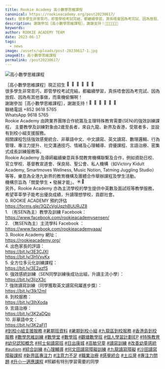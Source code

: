 ```yaml
---
title: Rookie Academy 高小數學思維課程
canonical: https://rookieacademy.org/post20230617/
text: 很多學生非常乖巧，即管學校考試完結，都繼續學習，真係唔會因為考完試、因為放假、因為有其他事做，而乘機偷懶啊！
description: 謝謝參加［高小數學思維課程］，謝謝支持！🏫🥳🏫🥳🏫🥳
keywords: 
author: ROOKIE ACADEMY TEAM
date: 2023-06-17
tags:
  - news
image: /assets/uploads/post-20230617-1.jpg
imageAlt: 高小數學思維課程
permalink: /post20230617/
---
```

![高小數學思維課程](/assets/uploads/post-20230617-2.jpg)
<span class="x193iq5w xeuugli x13faqbe x1vvkbs x1xmvt09 x1lliihq x1s928wv xhkezso x1gmr53x x1cpjm7i x1fgarty x1943h6x xudqn12 x3x7a5m x6prxxf xvq8zen xo1l8bm xzsf02u x1yc453h" dir="auto"><div class="xdj266r x11i5rnm xat24cr x1mh8g0r x1vvkbs x126k92a"><div dir="auto" style="text-align: start;">［高小數學思維課程］現正招生 <span class="x3nfvp2 x1j61x8r x1fcty0u xdj266r xhhsvwb xat24cr xgzva0m xxymvpz xlup9mm x1kky2od"><img height="16" width="16" alt="🏫" referrerpolicy="origin-when-cross-origin" src="https://static.xx.fbcdn.net/images/emoji.php/v9/t81/1.5/16/1f3eb.png"></span><span class="x3nfvp2 x1j61x8r x1fcty0u xdj266r xhhsvwb xat24cr xgzva0m xxymvpz xlup9mm x1kky2od"><img height="16" width="16" alt="🥳" referrerpolicy="origin-when-cross-origin" src="https://static.xx.fbcdn.net/images/emoji.php/v9/tc6/1.5/16/1f973.png"></span><span class="x3nfvp2 x1j61x8r x1fcty0u xdj266r xhhsvwb xat24cr xgzva0m xxymvpz xlup9mm x1kky2od"><img height="16" width="16" alt="🏫" referrerpolicy="origin-when-cross-origin" src="https://static.xx.fbcdn.net/images/emoji.php/v9/t81/1.5/16/1f3eb.png"></span><span class="x3nfvp2 x1j61x8r x1fcty0u xdj266r xhhsvwb xat24cr xgzva0m xxymvpz xlup9mm x1kky2od"><img height="16" width="16" alt="🥳" referrerpolicy="origin-when-cross-origin" src="https://static.xx.fbcdn.net/images/emoji.php/v9/tc6/1.5/16/1f973.png"></span><span class="x3nfvp2 x1j61x8r x1fcty0u xdj266r xhhsvwb xat24cr xgzva0m xxymvpz xlup9mm x1kky2od"><img height="16" width="16" alt="🏫" referrerpolicy="origin-when-cross-origin" src="https://static.xx.fbcdn.net/images/emoji.php/v9/t81/1.5/16/1f3eb.png"></span><span class="x3nfvp2 x1j61x8r x1fcty0u xdj266r xhhsvwb xat24cr xgzva0m xxymvpz xlup9mm x1kky2od"><img height="16" width="16" alt="🥳" referrerpolicy="origin-when-cross-origin" src="https://static.xx.fbcdn.net/images/emoji.php/v9/tc6/1.5/16/1f973.png"></span></div></div><div class="x11i5rnm xat24cr x1mh8g0r x1vvkbs xtlvy1s x126k92a"><div dir="auto" style="text-align: start;">很多學生非常乖巧，即管學校考試完結，都繼續學習，真係唔會因為考完試、因為放假、因為有其他事做，而乘機偷懶啊！</div></div><div class="x11i5rnm xat24cr x1mh8g0r x1vvkbs xtlvy1s x126k92a"><div dir="auto" style="text-align: start;">謝謝參加［高小數學思維課程］，謝謝支持！<span class="x3nfvp2 x1j61x8r x1fcty0u xdj266r xhhsvwb xat24cr xgzva0m xxymvpz xlup9mm x1kky2od"><img height="16" width="16" alt="🏫" referrerpolicy="origin-when-cross-origin" src="https://static.xx.fbcdn.net/images/emoji.php/v9/t81/1.5/16/1f3eb.png"></span><span class="x3nfvp2 x1j61x8r x1fcty0u xdj266r xhhsvwb xat24cr xgzva0m xxymvpz xlup9mm x1kky2od"><img height="16" width="16" alt="🥳" referrerpolicy="origin-when-cross-origin" src="https://static.xx.fbcdn.net/images/emoji.php/v9/tc6/1.5/16/1f973.png"></span><span class="x3nfvp2 x1j61x8r x1fcty0u xdj266r xhhsvwb xat24cr xgzva0m xxymvpz xlup9mm x1kky2od"><img height="16" width="16" alt="🏫" referrerpolicy="origin-when-cross-origin" src="https://static.xx.fbcdn.net/images/emoji.php/v9/t81/1.5/16/1f3eb.png"></span><span class="x3nfvp2 x1j61x8r x1fcty0u xdj266r xhhsvwb xat24cr xgzva0m xxymvpz xlup9mm x1kky2od"><img height="16" width="16" alt="🥳" referrerpolicy="origin-when-cross-origin" src="https://static.xx.fbcdn.net/images/emoji.php/v9/tc6/1.5/16/1f973.png"></span><span class="x3nfvp2 x1j61x8r x1fcty0u xdj266r xhhsvwb xat24cr xgzva0m xxymvpz xlup9mm x1kky2od"><img height="16" width="16" alt="🏫" referrerpolicy="origin-when-cross-origin" src="https://static.xx.fbcdn.net/images/emoji.php/v9/t81/1.5/16/1f3eb.png"></span><span class="x3nfvp2 x1j61x8r x1fcty0u xdj266r xhhsvwb xat24cr xgzva0m xxymvpz xlup9mm x1kky2od"><img height="16" width="16" alt="🥳" referrerpolicy="origin-when-cross-origin" src="https://static.xx.fbcdn.net/images/emoji.php/v9/tc6/1.5/16/1f973.png"></span></div></div><div class="x11i5rnm xat24cr x1mh8g0r x1vvkbs xtlvy1s x126k92a"><div dir="auto" style="text-align: start;">聯絡電話 <span><a tabindex="-1"></a></span>+852 9618 5765</div></div><div class="x11i5rnm xat24cr x1mh8g0r x1vvkbs xtlvy1s x126k92a"><div dir="auto" style="text-align: start;">WhatsApp 9618 5765</div></div><div class="x11i5rnm xat24cr x1mh8g0r x1vvkbs xtlvy1s x126k92a"><div dir="auto" style="text-align: start;">Rookie Academy 由跨業界團隊合作統籌及主理特殊教育需要(SEN)的強效訓練課程， 主要教學及訓練對象由2歲至長者，來自九龍、新界及香港，受眾者多，並設有到校小組支援服務。</div></div><div class="x11i5rnm xat24cr x1mh8g0r x1vvkbs xtlvy1s x126k92a"><div dir="auto" style="text-align: start;">相關課程包括強效感覺統合、非華語中文、中文讀寫、英文讀寫、數理邏輯、行為管理、專注力提升、社交溝通技巧、情緒及心理輔導、資優課程、言語治療、密集式成長訓練服務等。</div></div><div class="x11i5rnm xat24cr x1mh8g0r x1vvkbs xtlvy1s x126k92a"><div dir="auto" style="text-align: start;">Rookie Academy 及導師繼續樂意與多間教育機構聯繫及合作，例如資助日校、官立學校、基督教宣道會、保良局、聖公會、私人機構（如Victory Kidult Academy, Smartmoves Wellness, Music Notion, Tatming Juggling Studio）等等，樂意為全港九新界的教育機構及團體合作舉辦課程及學生活動。</div></div><div class="x11i5rnm xat24cr x1mh8g0r x1vvkbs xtlvy1s x126k92a"><div dir="auto" style="text-align: start;">機構宗旨為「關愛學生 • 發展才能」。<span class="x3nfvp2 x1j61x8r x1fcty0u xdj266r xhhsvwb xat24cr xgzva0m xxymvpz xlup9mm x1kky2od"><img height="16" width="16" alt="☀️" referrerpolicy="origin-when-cross-origin" src="https://static.xx.fbcdn.net/images/emoji.php/v9/tf4/1.5/16/2600.png"></span><span class="x3nfvp2 x1j61x8r x1fcty0u xdj266r xhhsvwb xat24cr xgzva0m xxymvpz xlup9mm x1kky2od"><img height="16" width="16" alt="🌈" referrerpolicy="origin-when-cross-origin" src="https://static.xx.fbcdn.net/images/emoji.php/v9/t6c/1.5/16/1f308.png"></span></div></div><div class="x11i5rnm xat24cr x1mh8g0r x1vvkbs xtlvy1s x126k92a"><div dir="auto" style="text-align: start;">另外，Rookie Academy 亦為主流學校的學生提供中英數及面試班等教學服務，希望莘莘學子能考出優良成績，升讀理想學校，貢獻社會。</div></div><div class="x11i5rnm xat24cr x1mh8g0r x1vvkbs xtlvy1s x126k92a"><div dir="auto" style="text-align: start;">0. ROOKIE ACADEMY 預約評估</div></div><div class="x11i5rnm xat24cr x1mh8g0r x1vvkbs xtlvy1s x126k92a"><div dir="auto" style="text-align: start;"><span><a class="x1i10hfl xjbqb8w x6umtig x1b1mbwd xaqea5y xav7gou x9f619 x1ypdohk xt0psk2 xe8uvvx xdj266r x11i5rnm xat24cr x1mh8g0r xexx8yu x4uap5 x18d9i69 xkhd6sd x16tdsg8 x1hl2dhg xggy1nq x1a2a7pz xt0b8zv x1fey0fg" href="https://l.facebook.com/l.php?u=https%3A%2F%2Fforms.gle%2F3QZcVgUqzhBUURJZ8%3Ffbclid%3DIwAR3wrxD9SuWTwBSdYtSfSiegiM0TuBJ4SVtil3ITuXwENPHaweZb7QRZMFg&amp;h=AT0HqTlg37tClq3WotLNeavahGIJlPbLdmGBn9G-Gnat4IE8kO_Opce6y_bDYe0h24lIlGKB39JUKX4Ikewp3Na_7k3HAB13JhjrbgzmlRdHu-HQFWONR2cl6tJn0pubw8V9&amp;__tn__=-UK-R&amp;c[0]=AT1zGLgsD40ipEBUOIjHT0_vbrkAE-3ZlT2PQX1uVPmAqiT7jkQwIlGaNtrEKaCoO6x-5skbdPrYNhNYKBGtlX1fmhSYtAAO1888YgOT0JNeTwDg8W_rZj7Tvow-6h4JfR7ztO-th3XhrhESpLKSEQEvBv1LxdrlgaDaCQlY8FeKYQjoIMFMKY8ScfKfObRs0rpnpWXymYUeyRvS9AI" rel="nofollow noreferrer" role="link" tabindex="0" target="_blank">https://forms.gle/3QZcVgUqzhBUURJZ8</a></span></div></div><div class="x11i5rnm xat24cr x1mh8g0r x1vvkbs xtlvy1s x126k92a"><div dir="auto" style="text-align: start;">1. （有SEN為主）教學及訓練 Facebook：</div></div><div class="x11i5rnm xat24cr x1mh8g0r x1vvkbs xtlvy1s x126k92a"><div dir="auto" style="text-align: start;"><span><a class="x1i10hfl xjbqb8w x6umtig x1b1mbwd xaqea5y xav7gou x9f619 x1ypdohk xt0psk2 xe8uvvx xdj266r x11i5rnm xat24cr x1mh8g0r xexx8yu x4uap5 x18d9i69 xkhd6sd x16tdsg8 x1hl2dhg xggy1nq x1a2a7pz xt0b8zv x1qq9wsj xo1l8bm" href="https://www.facebook.com/rookieacademysensen?__cft__[0]=AZUHRBbLwpNDGA8OHKCxeZZsBPXvtTRpdkcgAZrDlDcTmNCyCVrn5GSNDIRhRQNnulKM-ViWmiuHTEclqHwS5c9AR58izy_7f5FsaPL9DnwcaHi91qk1dNEF6ATm-fZ4mCYTi5HObvgsi2DWx0yzDgbuczFpzZGIWo4F23o8wrptCWMm8zs43Cq-hEj0P5NrkG0&amp;__tn__=-]K-R" role="link" tabindex="0"><span class="xt0psk2"><span>https://www.facebook.com/rookieacademysensen/</span></span></a></span></div></div><div class="x11i5rnm xat24cr x1mh8g0r x1vvkbs xtlvy1s x126k92a"><div dir="auto" style="text-align: start;">2. （無SEN為主）主流學科 Facebook ：</div></div><div class="x11i5rnm xat24cr x1mh8g0r x1vvkbs xtlvy1s x126k92a"><div dir="auto" style="text-align: start;"><span><a class="x1i10hfl xjbqb8w x6umtig x1b1mbwd xaqea5y xav7gou x9f619 x1ypdohk xt0psk2 xe8uvvx xdj266r x11i5rnm xat24cr x1mh8g0r xexx8yu x4uap5 x18d9i69 xkhd6sd x16tdsg8 x1hl2dhg xggy1nq x1a2a7pz xt0b8zv x1qq9wsj xo1l8bm" href="https://www.facebook.com/rookieacademyaaa?__cft__[0]=AZUHRBbLwpNDGA8OHKCxeZZsBPXvtTRpdkcgAZrDlDcTmNCyCVrn5GSNDIRhRQNnulKM-ViWmiuHTEclqHwS5c9AR58izy_7f5FsaPL9DnwcaHi91qk1dNEF6ATm-fZ4mCYTi5HObvgsi2DWx0yzDgbuczFpzZGIWo4F23o8wrptCWMm8zs43Cq-hEj0P5NrkG0&amp;__tn__=-]K-R" role="link" tabindex="0"><span class="xt0psk2"><span>https://www.facebook.com/rookieacademyaaa/</span></span></a></span></div></div><div class="x11i5rnm xat24cr x1mh8g0r x1vvkbs xtlvy1s x126k92a"><div dir="auto" style="text-align: start;">3. Rookie Academy 網址：</div></div><div class="x11i5rnm xat24cr x1mh8g0r x1vvkbs xtlvy1s x126k92a"><div dir="auto" style="text-align: start;"><span><a class="x1i10hfl xjbqb8w x6umtig x1b1mbwd xaqea5y xav7gou x9f619 x1ypdohk xt0psk2 xe8uvvx xdj266r x11i5rnm xat24cr x1mh8g0r xexx8yu x4uap5 x18d9i69 xkhd6sd x16tdsg8 x1hl2dhg xggy1nq x1a2a7pz xt0b8zv x1fey0fg" href="https://l.facebook.com/l.php?u=https%3A%2F%2Frookieacademy.org%2F%3Ffbclid%3DIwAR07_MQN9b1Z3oNUsoQhm_NwJAImhBys_2-UdueAbfONcORKA5wUBUaQbCg&amp;h=AT2CjC0htSL6BDQ4qsDRmXmqXS66GP8Cz98KxK9ldqxhq4cKSb7G6gFp0PFoAL8uTTmW5d6da-AnRj3X30P69sZZ42lL5is1_Rxaoj4HPivVBR2bLpa4c3kXOJpvTveKAud4&amp;__tn__=-UK-R&amp;c[0]=AT1zGLgsD40ipEBUOIjHT0_vbrkAE-3ZlT2PQX1uVPmAqiT7jkQwIlGaNtrEKaCoO6x-5skbdPrYNhNYKBGtlX1fmhSYtAAO1888YgOT0JNeTwDg8W_rZj7Tvow-6h4JfR7ztO-th3XhrhESpLKSEQEvBv1LxdrlgaDaCQlY8FeKYQjoIMFMKY8ScfKfObRs0rpnpWXymYUeyRvS9AI" rel="nofollow noreferrer" role="link" tabindex="0" target="_blank">https://rookieacademy.org/</a></span></div></div><div class="x11i5rnm xat24cr x1mh8g0r x1vvkbs xtlvy1s x126k92a"><div dir="auto" style="text-align: start;">4. 出色家長的評語：</div></div><div class="x11i5rnm xat24cr x1mh8g0r x1vvkbs xtlvy1s x126k92a"><div dir="auto" style="text-align: start;"><span><a class="x1i10hfl xjbqb8w x6umtig x1b1mbwd xaqea5y xav7gou x9f619 x1ypdohk xt0psk2 xe8uvvx xdj266r x11i5rnm xat24cr x1mh8g0r xexx8yu x4uap5 x18d9i69 xkhd6sd x16tdsg8 x1hl2dhg xggy1nq x1a2a7pz xt0b8zv x1fey0fg" href="https://l.facebook.com/l.php?u=https%3A%2F%2Fbit.ly%2F3E3CJXI%3Ffbclid%3DIwAR3OsDHDn8vU01SXFcXVs1TnJT3oOBXYJuDtZx5BjYbKRXsBKymnCWgADHY&amp;h=AT2d8RuxClOa1mMLqUREsZPMygR_SLCBtQp9AjTCi2_l28fYe9ve3Wm6Il-tEKSwuX2Uc0pj3-Fg4PNxSuhWShjTAZMHWqi6fAw0MYqqikAqm6kYtqBs1jmrsdPuG4dSRCXn&amp;__tn__=-UK-R&amp;c[0]=AT1zGLgsD40ipEBUOIjHT0_vbrkAE-3ZlT2PQX1uVPmAqiT7jkQwIlGaNtrEKaCoO6x-5skbdPrYNhNYKBGtlX1fmhSYtAAO1888YgOT0JNeTwDg8W_rZj7Tvow-6h4JfR7ztO-th3XhrhESpLKSEQEvBv1LxdrlgaDaCQlY8FeKYQjoIMFMKY8ScfKfObRs0rpnpWXymYUeyRvS9AI" rel="nofollow noreferrer" role="link" tabindex="0" target="_blank">https://bit.ly/3E3CJXI</a></span></div></div><div class="x11i5rnm xat24cr x1mh8g0r x1vvkbs xtlvy1s x126k92a"><div dir="auto" style="text-align: start;"><span><a class="x1i10hfl xjbqb8w x6umtig x1b1mbwd xaqea5y xav7gou x9f619 x1ypdohk xt0psk2 xe8uvvx xdj266r x11i5rnm xat24cr x1mh8g0r xexx8yu x4uap5 x18d9i69 xkhd6sd x16tdsg8 x1hl2dhg xggy1nq x1a2a7pz xt0b8zv x1fey0fg" href="https://l.facebook.com/l.php?u=https%3A%2F%2Fbit.ly%2F3HVxyKx%3Ffbclid%3DIwAR3J7e35uWhylJPtSVT4bCUVnItmA6ervKcbcKOSVHivYkbEGzwJCBZvw_g&amp;h=AT0jAe4B3bDn55d-DxsGQWNJGNEJoJzPgspeWMqhnZTMrAMwK0T7q3b8i9zsR5O2yZDFXlFD9y9S0iMmQwRl_2ahOZ57D9GfeioSK9WE1BIWWvljekuvE1h2Gox9aN5s-_Eb&amp;__tn__=-UK-R&amp;c[0]=AT1zGLgsD40ipEBUOIjHT0_vbrkAE-3ZlT2PQX1uVPmAqiT7jkQwIlGaNtrEKaCoO6x-5skbdPrYNhNYKBGtlX1fmhSYtAAO1888YgOT0JNeTwDg8W_rZj7Tvow-6h4JfR7ztO-th3XhrhESpLKSEQEvBv1LxdrlgaDaCQlY8FeKYQjoIMFMKY8ScfKfObRs0rpnpWXymYUeyRvS9AI" rel="nofollow noreferrer" role="link" tabindex="0" target="_blank">https://bit.ly/3HVxyKx</a></span></div></div><div class="x11i5rnm xat24cr x1mh8g0r x1vvkbs xtlvy1s x126k92a"><div dir="auto" style="text-align: start;">5. 全方位多元化訓練課程：</div></div><div class="x11i5rnm xat24cr x1mh8g0r x1vvkbs xtlvy1s x126k92a"><div dir="auto" style="text-align: start;"><span><a class="x1i10hfl xjbqb8w x6umtig x1b1mbwd xaqea5y xav7gou x9f619 x1ypdohk xt0psk2 xe8uvvx xdj266r x11i5rnm xat24cr x1mh8g0r xexx8yu x4uap5 x18d9i69 xkhd6sd x16tdsg8 x1hl2dhg xggy1nq x1a2a7pz xt0b8zv x1fey0fg" href="https://l.facebook.com/l.php?u=https%3A%2F%2Fbit.ly%2F3E2azfS%3Ffbclid%3DIwAR027U1tUXzNh5kww9dg3VbK68OxBp1SpXfZ0D4CdRntHliPqanceWw5UJY&amp;h=AT32igoe2Prb2ioX8qCM7fU2Bj-tbzduvy_qYm1_Lw9lHE9vOrX7zwjINbNmycuHAyhb1h6hEFWSqQ9eJbGGY76RM6IYwc0jJtig50u_v1PcNiIgepO9uUa2sOpR5ZAgw7MD&amp;__tn__=-UK-R&amp;c[0]=AT1zGLgsD40ipEBUOIjHT0_vbrkAE-3ZlT2PQX1uVPmAqiT7jkQwIlGaNtrEKaCoO6x-5skbdPrYNhNYKBGtlX1fmhSYtAAO1888YgOT0JNeTwDg8W_rZj7Tvow-6h4JfR7ztO-th3XhrhESpLKSEQEvBv1LxdrlgaDaCQlY8FeKYQjoIMFMKY8ScfKfObRs0rpnpWXymYUeyRvS9AI" rel="nofollow noreferrer" role="link" tabindex="0" target="_blank">https://bit.ly/3E2azfS</a></span></div></div><div class="x11i5rnm xat24cr x1mh8g0r x1vvkbs xtlvy1s x126k92a"><div dir="auto" style="text-align: start;">6. 強效感統訓練（SEN同學訓練後成功出組，升讀主流小學）：</div></div><div class="x11i5rnm xat24cr x1mh8g0r x1vvkbs xtlvy1s x126k92a"><div dir="auto" style="text-align: start;"><span><a class="x1i10hfl xjbqb8w x6umtig x1b1mbwd xaqea5y xav7gou x9f619 x1ypdohk xt0psk2 xe8uvvx xdj266r x11i5rnm xat24cr x1mh8g0r xexx8yu x4uap5 x18d9i69 xkhd6sd x16tdsg8 x1hl2dhg xggy1nq x1a2a7pz xt0b8zv x1fey0fg" href="https://l.facebook.com/l.php?u=https%3A%2F%2Fbit.ly%2F3IjzX3c%3Ffbclid%3DIwAR1K87NvVvub8akrQT_5EeYDxhr7HG52QDKeYqUoedC6nEHpYQhaS6e8aZI&amp;h=AT3Ooh3IaEgsZDszvrmHOnGZHGCM7zxVnXDxbU0z7SbFzDs9YoiqVvInsZrM9OIJfvqOZsVuNtAJt-chThep1WDqael6r8CcJLsOwhoVyfsty9fU0tEsGkzQKCURqnkr2xQi&amp;__tn__=-UK-R&amp;c[0]=AT1zGLgsD40ipEBUOIjHT0_vbrkAE-3ZlT2PQX1uVPmAqiT7jkQwIlGaNtrEKaCoO6x-5skbdPrYNhNYKBGtlX1fmhSYtAAO1888YgOT0JNeTwDg8W_rZj7Tvow-6h4JfR7ztO-th3XhrhESpLKSEQEvBv1LxdrlgaDaCQlY8FeKYQjoIMFMKY8ScfKfObRs0rpnpWXymYUeyRvS9AI" rel="nofollow noreferrer" role="link" tabindex="0" target="_blank">https://bit.ly/3IjzX3c</a></span></div></div><div class="x11i5rnm xat24cr x1mh8g0r x1vvkbs xtlvy1s x126k92a"><div dir="auto" style="text-align: start;">7. 強效讀寫訓練（同學獲取英文讀寫飛躍進步獎）：</div></div><div class="x11i5rnm xat24cr x1mh8g0r x1vvkbs xtlvy1s x126k92a"><div dir="auto" style="text-align: start;"><span><a class="x1i10hfl xjbqb8w x6umtig x1b1mbwd xaqea5y xav7gou x9f619 x1ypdohk xt0psk2 xe8uvvx xdj266r x11i5rnm xat24cr x1mh8g0r xexx8yu x4uap5 x18d9i69 xkhd6sd x16tdsg8 x1hl2dhg xggy1nq x1a2a7pz xt0b8zv x1fey0fg" href="https://l.facebook.com/l.php?u=https%3A%2F%2Fbit.ly%2F3Ik12mI%3Ffbclid%3DIwAR1jVGKQpI9OigczUFMJYh1kilK99ghamg-r0oq8nZpa1ZsKjWqnUHHH8so&amp;h=AT0DktI-hE5HSZzFl-BHFdiqMXkg6nNg2KzMViKLWvksm7SXhP6zOkqB8ZTGKx8E3H5F6RqguuJQwKfAW0XMouMnIBtujLOcRuRTfKnn4KSFsPWyzgY9Zijx9vo0rKmB6fQW&amp;__tn__=-UK-R&amp;c[0]=AT1zGLgsD40ipEBUOIjHT0_vbrkAE-3ZlT2PQX1uVPmAqiT7jkQwIlGaNtrEKaCoO6x-5skbdPrYNhNYKBGtlX1fmhSYtAAO1888YgOT0JNeTwDg8W_rZj7Tvow-6h4JfR7ztO-th3XhrhESpLKSEQEvBv1LxdrlgaDaCQlY8FeKYQjoIMFMKY8ScfKfObRs0rpnpWXymYUeyRvS9AI" rel="nofollow noreferrer" role="link" tabindex="0" target="_blank">https://bit.ly/3Ik12mI</a></span></div></div><div class="x11i5rnm xat24cr x1mh8g0r x1vvkbs xtlvy1s x126k92a"><div dir="auto" style="text-align: start;">8. 到校服務：</div></div><div class="x11i5rnm xat24cr x1mh8g0r x1vvkbs xtlvy1s x126k92a"><div dir="auto" style="text-align: start;"><span><a class="x1i10hfl xjbqb8w x6umtig x1b1mbwd xaqea5y xav7gou x9f619 x1ypdohk xt0psk2 xe8uvvx xdj266r x11i5rnm xat24cr x1mh8g0r xexx8yu x4uap5 x18d9i69 xkhd6sd x16tdsg8 x1hl2dhg xggy1nq x1a2a7pz xt0b8zv x1fey0fg" href="https://l.facebook.com/l.php?u=https%3A%2F%2Fbit.ly%2F3IhXoda%3Ffbclid%3DIwAR3J7e35uWhylJPtSVT4bCUVnItmA6ervKcbcKOSVHivYkbEGzwJCBZvw_g&amp;h=AT3xUkXKSgbgpZOvxCdOVXIWD4UGEfBHnF4l99uKEwQjxF5f_AuB3NkU_sF_wrmosb58EQk6xemrqLK5UE2vunli6bAv032Zek9VcGUjW65u9f6x9RlVTGkeQqXVlNSS8HTc&amp;__tn__=-UK-R&amp;c[0]=AT1zGLgsD40ipEBUOIjHT0_vbrkAE-3ZlT2PQX1uVPmAqiT7jkQwIlGaNtrEKaCoO6x-5skbdPrYNhNYKBGtlX1fmhSYtAAO1888YgOT0JNeTwDg8W_rZj7Tvow-6h4JfR7ztO-th3XhrhESpLKSEQEvBv1LxdrlgaDaCQlY8FeKYQjoIMFMKY8ScfKfObRs0rpnpWXymYUeyRvS9AI" rel="nofollow noreferrer" role="link" tabindex="0" target="_blank">https://bit.ly/3IhXoda</a></span></div></div><div class="x11i5rnm xat24cr x1mh8g0r x1vvkbs xtlvy1s x126k92a"><div dir="auto" style="text-align: start;">9. 言語治療：</div></div><div class="x11i5rnm xat24cr x1mh8g0r x1vvkbs xtlvy1s x126k92a"><div dir="auto" style="text-align: start;"><span><a class="x1i10hfl xjbqb8w x6umtig x1b1mbwd xaqea5y xav7gou x9f619 x1ypdohk xt0psk2 xe8uvvx xdj266r x11i5rnm xat24cr x1mh8g0r xexx8yu x4uap5 x18d9i69 xkhd6sd x16tdsg8 x1hl2dhg xggy1nq x1a2a7pz xt0b8zv x1fey0fg" href="https://l.facebook.com/l.php?u=https%3A%2F%2Fbit.ly%2F3K2aDQp%3Ffbclid%3DIwAR1x9TzEYn4bhFOelcxQ0jDiCe3axox1XGnpb8Lw1d-KKAlU0iIwpPjZVbo&amp;h=AT3CMvYYvkhDtJQIe2zHKVi1lQnNYgkRtWV-AhVXLWSxF8Bu2AQUS7tqVOOMop6Y3_HKz9HygovgdE_c5YcYUMiZRPJkrjy0yddrB3yaK5224WiZlmHBwZyb3XyFp1DZhvaK&amp;__tn__=-UK-R&amp;c[0]=AT1zGLgsD40ipEBUOIjHT0_vbrkAE-3ZlT2PQX1uVPmAqiT7jkQwIlGaNtrEKaCoO6x-5skbdPrYNhNYKBGtlX1fmhSYtAAO1888YgOT0JNeTwDg8W_rZj7Tvow-6h4JfR7ztO-th3XhrhESpLKSEQEvBv1LxdrlgaDaCQlY8FeKYQjoIMFMKY8ScfKfObRs0rpnpWXymYUeyRvS9AI" rel="nofollow noreferrer" role="link" tabindex="0" target="_blank">https://bit.ly/3K2aDQp</a></span></div></div><div class="x11i5rnm xat24cr x1mh8g0r x1vvkbs xtlvy1s x126k92a"><div dir="auto" style="text-align: start;">10. 非華語中文：</div></div><div class="x11i5rnm xat24cr x1mh8g0r x1vvkbs xtlvy1s x126k92a"><div dir="auto" style="text-align: start;"><span><a class="x1i10hfl xjbqb8w x6umtig x1b1mbwd xaqea5y xav7gou x9f619 x1ypdohk xt0psk2 xe8uvvx xdj266r x11i5rnm xat24cr x1mh8g0r xexx8yu x4uap5 x18d9i69 xkhd6sd x16tdsg8 x1hl2dhg xggy1nq x1a2a7pz xt0b8zv x1fey0fg" href="https://l.facebook.com/l.php?u=https%3A%2F%2Fbit.ly%2F3K2aFI1%3Ffbclid%3DIwAR3RYU9VyKt3atpbnO1VJgIh1bAWLLob6WfK72dQVVkd6GiXpq56L5k5neQ&amp;h=AT1r-170-Rm40HRgEClgIhiPNknjRP_qzzpv6u_9ehoH2HiNj7wNQ05lPue_M-6UkBPAAkXNMIsdfgtxnQ1edT4hk8WalE2R4-j4wsFzamLARuDVoYvn455Mv422kKhvuiuj&amp;__tn__=-UK-R&amp;c[0]=AT1zGLgsD40ipEBUOIjHT0_vbrkAE-3ZlT2PQX1uVPmAqiT7jkQwIlGaNtrEKaCoO6x-5skbdPrYNhNYKBGtlX1fmhSYtAAO1888YgOT0JNeTwDg8W_rZj7Tvow-6h4JfR7ztO-th3XhrhESpLKSEQEvBv1LxdrlgaDaCQlY8FeKYQjoIMFMKY8ScfKfObRs0rpnpWXymYUeyRvS9AI" rel="nofollow noreferrer" role="link" tabindex="0" target="_blank">https://bit.ly/3K2aFI1</a></span></div></div><div class="x11i5rnm xat24cr x1mh8g0r x1vvkbs xtlvy1s x126k92a"><div dir="auto" style="text-align: start;"><span><a class="x1i10hfl xjbqb8w x6umtig x1b1mbwd xaqea5y xav7gou x9f619 x1ypdohk xt0psk2 xe8uvvx xdj266r x11i5rnm xat24cr x1mh8g0r xexx8yu x4uap5 x18d9i69 xkhd6sd x16tdsg8 x1hl2dhg xggy1nq x1a2a7pz xt0b8zv x1qq9wsj xo1l8bm" href="https://www.facebook.com/hashtag/%E5%88%B0%E6%A0%A1%E5%B0%8F%E7%B5%84%E6%94%AF%E6%8F%B4%E6%9C%8D%E5%8B%99?__eep__=6&amp;__cft__[0]=AZUHRBbLwpNDGA8OHKCxeZZsBPXvtTRpdkcgAZrDlDcTmNCyCVrn5GSNDIRhRQNnulKM-ViWmiuHTEclqHwS5c9AR58izy_7f5FsaPL9DnwcaHi91qk1dNEF6ATm-fZ4mCYTi5HObvgsi2DWx0yzDgbuczFpzZGIWo4F23o8wrptCWMm8zs43Cq-hEj0P5NrkG0&amp;__tn__=*NK-R" role="link" tabindex="0">#到校小組支援服務</a></span> <span><a class="x1i10hfl xjbqb8w x6umtig x1b1mbwd xaqea5y xav7gou x9f619 x1ypdohk xt0psk2 xe8uvvx xdj266r x11i5rnm xat24cr x1mh8g0r xexx8yu x4uap5 x18d9i69 xkhd6sd x16tdsg8 x1hl2dhg xggy1nq x1a2a7pz xt0b8zv x1qq9wsj xo1l8bm" href="https://www.facebook.com/hashtag/%E6%9A%91%E6%9C%9F%E7%8F%AD%E8%B3%87%E6%96%99?__eep__=6&amp;__cft__[0]=AZUHRBbLwpNDGA8OHKCxeZZsBPXvtTRpdkcgAZrDlDcTmNCyCVrn5GSNDIRhRQNnulKM-ViWmiuHTEclqHwS5c9AR58izy_7f5FsaPL9DnwcaHi91qk1dNEF6ATm-fZ4mCYTi5HObvgsi2DWx0yzDgbuczFpzZGIWo4F23o8wrptCWMm8zs43Cq-hEj0P5NrkG0&amp;__tn__=*NK-R" role="link" tabindex="0">#暑期班資料</a></span> <span><a class="x1i10hfl xjbqb8w x6umtig x1b1mbwd xaqea5y xav7gou x9f619 x1ypdohk xt0psk2 xe8uvvx xdj266r x11i5rnm xat24cr x1mh8g0r xexx8yu x4uap5 x18d9i69 xkhd6sd x16tdsg8 x1hl2dhg xggy1nq x1a2a7pz xt0b8zv x1qq9wsj xo1l8bm" href="https://www.facebook.com/hashtag/%E6%9A%91%E6%9C%9F%E5%88%B0%E6%A0%A1%E5%B0%8F%E7%B5%84?__eep__=6&amp;__cft__[0]=AZUHRBbLwpNDGA8OHKCxeZZsBPXvtTRpdkcgAZrDlDcTmNCyCVrn5GSNDIRhRQNnulKM-ViWmiuHTEclqHwS5c9AR58izy_7f5FsaPL9DnwcaHi91qk1dNEF6ATm-fZ4mCYTi5HObvgsi2DWx0yzDgbuczFpzZGIWo4F23o8wrptCWMm8zs43Cq-hEj0P5NrkG0&amp;__tn__=*NK-R" role="link" tabindex="0">#暑期到校小組</a></span> <span><a class="x1i10hfl xjbqb8w x6umtig x1b1mbwd xaqea5y xav7gou x9f619 x1ypdohk xt0psk2 xe8uvvx xdj266r x11i5rnm xat24cr x1mh8g0r xexx8yu x4uap5 x18d9i69 xkhd6sd x16tdsg8 x1hl2dhg xggy1nq x1a2a7pz xt0b8zv x1qq9wsj xo1l8bm" href="https://www.facebook.com/hashtag/%E4%B9%9D%E9%BE%8D%E5%8D%80%E5%88%B0%E6%A0%A1%E6%9C%8D%E5%8B%99?__eep__=6&amp;__cft__[0]=AZUHRBbLwpNDGA8OHKCxeZZsBPXvtTRpdkcgAZrDlDcTmNCyCVrn5GSNDIRhRQNnulKM-ViWmiuHTEclqHwS5c9AR58izy_7f5FsaPL9DnwcaHi91qk1dNEF6ATm-fZ4mCYTi5HObvgsi2DWx0yzDgbuczFpzZGIWo4F23o8wrptCWMm8zs43Cq-hEj0P5NrkG0&amp;__tn__=*NK-R" role="link" tabindex="0">#九龍區到校服務</a></span> <span><a class="x1i10hfl xjbqb8w x6umtig x1b1mbwd xaqea5y xav7gou x9f619 x1ypdohk xt0psk2 xe8uvvx xdj266r x11i5rnm xat24cr x1mh8g0r xexx8yu x4uap5 x18d9i69 xkhd6sd x16tdsg8 x1hl2dhg xggy1nq x1a2a7pz xt0b8zv x1qq9wsj xo1l8bm" href="https://www.facebook.com/hashtag/%E9%A6%99%E6%B8%AF%E5%B3%B6%E5%88%B0%E6%A0%A1%E6%9C%8D%E5%8B%99?__eep__=6&amp;__cft__[0]=AZUHRBbLwpNDGA8OHKCxeZZsBPXvtTRpdkcgAZrDlDcTmNCyCVrn5GSNDIRhRQNnulKM-ViWmiuHTEclqHwS5c9AR58izy_7f5FsaPL9DnwcaHi91qk1dNEF6ATm-fZ4mCYTi5HObvgsi2DWx0yzDgbuczFpzZGIWo4F23o8wrptCWMm8zs43Cq-hEj0P5NrkG0&amp;__tn__=*NK-R" role="link" tabindex="0">#香港島到校服務</a></span> <span><a class="x1i10hfl xjbqb8w x6umtig x1b1mbwd xaqea5y xav7gou x9f619 x1ypdohk xt0psk2 xe8uvvx xdj266r x11i5rnm xat24cr x1mh8g0r xexx8yu x4uap5 x18d9i69 xkhd6sd x16tdsg8 x1hl2dhg xggy1nq x1a2a7pz xt0b8zv x1qq9wsj xo1l8bm" href="https://www.facebook.com/hashtag/%E6%95%B8%E5%AD%B8%E6%80%9D%E7%B6%AD%E8%A8%93%E7%B7%B4?__eep__=6&amp;__cft__[0]=AZUHRBbLwpNDGA8OHKCxeZZsBPXvtTRpdkcgAZrDlDcTmNCyCVrn5GSNDIRhRQNnulKM-ViWmiuHTEclqHwS5c9AR58izy_7f5FsaPL9DnwcaHi91qk1dNEF6ATm-fZ4mCYTi5HObvgsi2DWx0yzDgbuczFpzZGIWo4F23o8wrptCWMm8zs43Cq-hEj0P5NrkG0&amp;__tn__=*NK-R" role="link" tabindex="0">#數學思維訓練</a></span> <span><a class="x1i10hfl xjbqb8w x6umtig x1b1mbwd xaqea5y xav7gou x9f619 x1ypdohk xt0psk2 xe8uvvx xdj266r x11i5rnm xat24cr x1mh8g0r xexx8yu x4uap5 x18d9i69 xkhd6sd x16tdsg8 x1hl2dhg xggy1nq x1a2a7pz xt0b8zv x1qq9wsj xo1l8bm" href="https://www.facebook.com/hashtag/%E6%95%B8%E5%AD%B8%E5%A0%82?__eep__=6&amp;__cft__[0]=AZUHRBbLwpNDGA8OHKCxeZZsBPXvtTRpdkcgAZrDlDcTmNCyCVrn5GSNDIRhRQNnulKM-ViWmiuHTEclqHwS5c9AR58izy_7f5FsaPL9DnwcaHi91qk1dNEF6ATm-fZ4mCYTi5HObvgsi2DWx0yzDgbuczFpzZGIWo4F23o8wrptCWMm8zs43Cq-hEj0P5NrkG0&amp;__tn__=*NK-R" role="link" tabindex="0">#數學堂</a></span> <span><a class="x1i10hfl xjbqb8w x6umtig x1b1mbwd xaqea5y xav7gou x9f619 x1ypdohk xt0psk2 xe8uvvx xdj266r x11i5rnm xat24cr x1mh8g0r xexx8yu x4uap5 x18d9i69 xkhd6sd x16tdsg8 x1hl2dhg xggy1nq x1a2a7pz xt0b8zv x1qq9wsj xo1l8bm" href="https://www.facebook.com/hashtag/%E6%95%B8%E5%AD%B8%E7%8F%AD?__eep__=6&amp;__cft__[0]=AZUHRBbLwpNDGA8OHKCxeZZsBPXvtTRpdkcgAZrDlDcTmNCyCVrn5GSNDIRhRQNnulKM-ViWmiuHTEclqHwS5c9AR58izy_7f5FsaPL9DnwcaHi91qk1dNEF6ATm-fZ4mCYTi5HObvgsi2DWx0yzDgbuczFpzZGIWo4F23o8wrptCWMm8zs43Cq-hEj0P5NrkG0&amp;__tn__=*NK-R" role="link" tabindex="0">#數學班</a></span> <span><a class="x1i10hfl xjbqb8w x6umtig x1b1mbwd xaqea5y xav7gou x9f619 x1ypdohk xt0psk2 xe8uvvx xdj266r x11i5rnm xat24cr x1mh8g0r xexx8yu x4uap5 x18d9i69 xkhd6sd x16tdsg8 x1hl2dhg xggy1nq x1a2a7pz xt0b8zv x1qq9wsj xo1l8bm" href="https://www.facebook.com/hashtag/%E8%A7%80%E5%A1%98%E6%95%B8%E5%AD%B8%E7%8F%AD?__eep__=6&amp;__cft__[0]=AZUHRBbLwpNDGA8OHKCxeZZsBPXvtTRpdkcgAZrDlDcTmNCyCVrn5GSNDIRhRQNnulKM-ViWmiuHTEclqHwS5c9AR58izy_7f5FsaPL9DnwcaHi91qk1dNEF6ATm-fZ4mCYTi5HObvgsi2DWx0yzDgbuczFpzZGIWo4F23o8wrptCWMm8zs43Cq-hEj0P5NrkG0&amp;__tn__=*NK-R" role="link" tabindex="0">#觀塘數學班</a></span> <span><a class="x1i10hfl xjbqb8w x6umtig x1b1mbwd xaqea5y xav7gou x9f619 x1ypdohk xt0psk2 xe8uvvx xdj266r x11i5rnm xat24cr x1mh8g0r xexx8yu x4uap5 x18d9i69 xkhd6sd x16tdsg8 x1hl2dhg xggy1nq x1a2a7pz xt0b8zv x1qq9wsj xo1l8bm" href="https://www.facebook.com/hashtag/%E5%80%8B%E4%BA%BA%E5%AD%B8%E7%BF%92%E8%A8%88%E5%8A%83iep?__eep__=6&amp;__cft__[0]=AZUHRBbLwpNDGA8OHKCxeZZsBPXvtTRpdkcgAZrDlDcTmNCyCVrn5GSNDIRhRQNnulKM-ViWmiuHTEclqHwS5c9AR58izy_7f5FsaPL9DnwcaHi91qk1dNEF6ATm-fZ4mCYTi5HObvgsi2DWx0yzDgbuczFpzZGIWo4F23o8wrptCWMm8zs43Cq-hEj0P5NrkG0&amp;__tn__=*NK-R" role="link" tabindex="0">#個人學習計劃IEP</a></span> <span><a class="x1i10hfl xjbqb8w x6umtig x1b1mbwd xaqea5y xav7gou x9f619 x1ypdohk xt0psk2 xe8uvvx xdj266r x11i5rnm xat24cr x1mh8g0r xexx8yu x4uap5 x18d9i69 xkhd6sd x16tdsg8 x1hl2dhg xggy1nq x1a2a7pz xt0b8zv x1qq9wsj xo1l8bm" href="https://www.facebook.com/hashtag/%E7%89%B9%E6%AE%8A%E6%95%99%E8%82%B2?__eep__=6&amp;__cft__[0]=AZUHRBbLwpNDGA8OHKCxeZZsBPXvtTRpdkcgAZrDlDcTmNCyCVrn5GSNDIRhRQNnulKM-ViWmiuHTEclqHwS5c9AR58izy_7f5FsaPL9DnwcaHi91qk1dNEF6ATm-fZ4mCYTi5HObvgsi2DWx0yzDgbuczFpzZGIWo4F23o8wrptCWMm8zs43Cq-hEj0P5NrkG0&amp;__tn__=*NK-R" role="link" tabindex="0">#特殊教育</a></span> <span><a class="x1i10hfl xjbqb8w x6umtig x1b1mbwd xaqea5y xav7gou x9f619 x1ypdohk xt0psk2 xe8uvvx xdj266r x11i5rnm xat24cr x1mh8g0r xexx8yu x4uap5 x18d9i69 xkhd6sd x16tdsg8 x1hl2dhg xggy1nq x1a2a7pz xt0b8zv x1qq9wsj xo1l8bm" href="https://www.facebook.com/hashtag/%E5%B9%BC%E5%85%92%E8%AA%8D%E7%9F%A5%E6%A6%82%E5%BF%B5?__eep__=6&amp;__cft__[0]=AZUHRBbLwpNDGA8OHKCxeZZsBPXvtTRpdkcgAZrDlDcTmNCyCVrn5GSNDIRhRQNnulKM-ViWmiuHTEclqHwS5c9AR58izy_7f5FsaPL9DnwcaHi91qk1dNEF6ATm-fZ4mCYTi5HObvgsi2DWx0yzDgbuczFpzZGIWo4F23o8wrptCWMm8zs43Cq-hEj0P5NrkG0&amp;__tn__=*NK-R" role="link" tabindex="0">#幼兒認知概念</a></span> <span><a class="x1i10hfl xjbqb8w x6umtig x1b1mbwd xaqea5y xav7gou x9f619 x1ypdohk xt0psk2 xe8uvvx xdj266r x11i5rnm xat24cr x1mh8g0r xexx8yu x4uap5 x18d9i69 xkhd6sd x16tdsg8 x1hl2dhg xggy1nq x1a2a7pz xt0b8zv x1qq9wsj xo1l8bm" href="https://www.facebook.com/hashtag/%E6%9F%AF%E5%A3%AB%E7%94%B8%E8%AE%80%E5%AF%AB%E7%8F%AD?__eep__=6&amp;__cft__[0]=AZUHRBbLwpNDGA8OHKCxeZZsBPXvtTRpdkcgAZrDlDcTmNCyCVrn5GSNDIRhRQNnulKM-ViWmiuHTEclqHwS5c9AR58izy_7f5FsaPL9DnwcaHi91qk1dNEF6ATm-fZ4mCYTi5HObvgsi2DWx0yzDgbuczFpzZGIWo4F23o8wrptCWMm8zs43Cq-hEj0P5NrkG0&amp;__tn__=*NK-R" role="link" tabindex="0">#柯士甸讀寫班</a></span> <span><a class="x1i10hfl xjbqb8w x6umtig x1b1mbwd xaqea5y xav7gou x9f619 x1ypdohk xt0psk2 xe8uvvx xdj266r x11i5rnm xat24cr x1mh8g0r xexx8yu x4uap5 x18d9i69 xkhd6sd x16tdsg8 x1hl2dhg xggy1nq x1a2a7pz xt0b8zv x1qq9wsj xo1l8bm" href="https://www.facebook.com/hashtag/%E6%97%A5%E5%87%BA%E5%BA%B7%E5%9F%8E?__eep__=6&amp;__cft__[0]=AZUHRBbLwpNDGA8OHKCxeZZsBPXvtTRpdkcgAZrDlDcTmNCyCVrn5GSNDIRhRQNnulKM-ViWmiuHTEclqHwS5c9AR58izy_7f5FsaPL9DnwcaHi91qk1dNEF6ATm-fZ4mCYTi5HObvgsi2DWx0yzDgbuczFpzZGIWo4F23o8wrptCWMm8zs43Cq-hEj0P5NrkG0&amp;__tn__=*NK-R" role="link" tabindex="0">#日出康城</a></span> <span><a class="x1i10hfl xjbqb8w x6umtig x1b1mbwd xaqea5y xav7gou x9f619 x1ypdohk xt0psk2 xe8uvvx xdj266r x11i5rnm xat24cr x1mh8g0r xexx8yu x4uap5 x18d9i69 xkhd6sd x16tdsg8 x1hl2dhg xggy1nq x1a2a7pz xt0b8zv x1qq9wsj xo1l8bm" href="https://www.facebook.com/hashtag/%E9%AB%98%E6%95%8F%E5%85%92%E7%AB%A5?__eep__=6&amp;__cft__[0]=AZUHRBbLwpNDGA8OHKCxeZZsBPXvtTRpdkcgAZrDlDcTmNCyCVrn5GSNDIRhRQNnulKM-ViWmiuHTEclqHwS5c9AR58izy_7f5FsaPL9DnwcaHi91qk1dNEF6ATm-fZ4mCYTi5HObvgsi2DWx0yzDgbuczFpzZGIWo4F23o8wrptCWMm8zs43Cq-hEj0P5NrkG0&amp;__tn__=*NK-R" role="link" tabindex="0">#高敏兒童</a></span> <span><a class="x1i10hfl xjbqb8w x6umtig x1b1mbwd xaqea5y xav7gou x9f619 x1ypdohk xt0psk2 xe8uvvx xdj266r x11i5rnm xat24cr x1mh8g0r xexx8yu x4uap5 x18d9i69 xkhd6sd x16tdsg8 x1hl2dhg xggy1nq x1a2a7pz xt0b8zv x1qq9wsj xo1l8bm" href="https://www.facebook.com/hashtag/%E8%AE%80%E5%AF%AB%E8%A8%93%E7%B7%B4?__eep__=6&amp;__cft__[0]=AZUHRBbLwpNDGA8OHKCxeZZsBPXvtTRpdkcgAZrDlDcTmNCyCVrn5GSNDIRhRQNnulKM-ViWmiuHTEclqHwS5c9AR58izy_7f5FsaPL9DnwcaHi91qk1dNEF6ATm-fZ4mCYTi5HObvgsi2DWx0yzDgbuczFpzZGIWo4F23o8wrptCWMm8zs43Cq-hEj0P5NrkG0&amp;__tn__=*NK-R" role="link" tabindex="0">#讀寫訓練</a></span> <span><a class="x1i10hfl xjbqb8w x6umtig x1b1mbwd xaqea5y xav7gou x9f619 x1ypdohk xt0psk2 xe8uvvx xdj266r x11i5rnm xat24cr x1mh8g0r xexx8yu x4uap5 x18d9i69 xkhd6sd x16tdsg8 x1hl2dhg xggy1nq x1a2a7pz xt0b8zv x1qq9wsj xo1l8bm" href="https://www.facebook.com/hashtag/%E6%94%B9%E5%96%84%E5%B9%BC%E7%AB%A5%E6%84%9F%E7%B5%B1?__eep__=6&amp;__cft__[0]=AZUHRBbLwpNDGA8OHKCxeZZsBPXvtTRpdkcgAZrDlDcTmNCyCVrn5GSNDIRhRQNnulKM-ViWmiuHTEclqHwS5c9AR58izy_7f5FsaPL9DnwcaHi91qk1dNEF6ATm-fZ4mCYTi5HObvgsi2DWx0yzDgbuczFpzZGIWo4F23o8wrptCWMm8zs43Cq-hEj0P5NrkG0&amp;__tn__=*NK-R" role="link" tabindex="0">#改善幼童感統</a></span> <span><a class="x1i10hfl xjbqb8w x6umtig x1b1mbwd xaqea5y xav7gou x9f619 x1ypdohk xt0psk2 xe8uvvx xdj266r x11i5rnm xat24cr x1mh8g0r xexx8yu x4uap5 x18d9i69 xkhd6sd x16tdsg8 x1hl2dhg xggy1nq x1a2a7pz xt0b8zv x1qq9wsj xo1l8bm" href="https://www.facebook.com/hashtag/autism?__eep__=6&amp;__cft__[0]=AZUHRBbLwpNDGA8OHKCxeZZsBPXvtTRpdkcgAZrDlDcTmNCyCVrn5GSNDIRhRQNnulKM-ViWmiuHTEclqHwS5c9AR58izy_7f5FsaPL9DnwcaHi91qk1dNEF6ATm-fZ4mCYTi5HObvgsi2DWx0yzDgbuczFpzZGIWo4F23o8wrptCWMm8zs43Cq-hEj0P5NrkG0&amp;__tn__=*NK-R" role="link" tabindex="0">#autism</a></span> <span><a class="x1i10hfl xjbqb8w x6umtig x1b1mbwd xaqea5y xav7gou x9f619 x1ypdohk xt0psk2 xe8uvvx xdj266r x11i5rnm xat24cr x1mh8g0r xexx8yu x4uap5 x18d9i69 xkhd6sd x16tdsg8 x1hl2dhg xggy1nq x1a2a7pz xt0b8zv x1qq9wsj xo1l8bm" href="https://www.facebook.com/hashtag/%E7%B6%9C%E5%90%88%E8%A8%93%E7%B7%B4?__eep__=6&amp;__cft__[0]=AZUHRBbLwpNDGA8OHKCxeZZsBPXvtTRpdkcgAZrDlDcTmNCyCVrn5GSNDIRhRQNnulKM-ViWmiuHTEclqHwS5c9AR58izy_7f5FsaPL9DnwcaHi91qk1dNEF6ATm-fZ4mCYTi5HObvgsi2DWx0yzDgbuczFpzZGIWo4F23o8wrptCWMm8zs43Cq-hEj0P5NrkG0&amp;__tn__=*NK-R" role="link" tabindex="0">#綜合訓練</a></span> <span><a class="x1i10hfl xjbqb8w x6umtig x1b1mbwd xaqea5y xav7gou x9f619 x1ypdohk xt0psk2 xe8uvvx xdj266r x11i5rnm xat24cr x1mh8g0r xexx8yu x4uap5 x18d9i69 xkhd6sd x16tdsg8 x1hl2dhg xggy1nq x1a2a7pz xt0b8zv x1qq9wsj xo1l8bm" href="https://www.facebook.com/hashtag/%E5%BF%83%E7%90%86%E8%BC%94%E5%B0%8E?__eep__=6&amp;__cft__[0]=AZUHRBbLwpNDGA8OHKCxeZZsBPXvtTRpdkcgAZrDlDcTmNCyCVrn5GSNDIRhRQNnulKM-ViWmiuHTEclqHwS5c9AR58izy_7f5FsaPL9DnwcaHi91qk1dNEF6ATm-fZ4mCYTi5HObvgsi2DWx0yzDgbuczFpzZGIWo4F23o8wrptCWMm8zs43Cq-hEj0P5NrkG0&amp;__tn__=*NK-R" role="link" tabindex="0">#心理輔導</a></span> <span><a class="x1i10hfl xjbqb8w x6umtig x1b1mbwd xaqea5y xav7gou x9f619 x1ypdohk xt0psk2 xe8uvvx xdj266r x11i5rnm xat24cr x1mh8g0r xexx8yu x4uap5 x18d9i69 xkhd6sd x16tdsg8 x1hl2dhg xggy1nq x1a2a7pz xt0b8zv x1qq9wsj xo1l8bm" href="https://www.facebook.com/hashtag/%E4%BD%95%E6%96%87%E7%94%B0%E8%AE%80%E5%AF%AB%E9%9A%9C%E7%A4%99%E8%A8%93%E7%B7%B4?__eep__=6&amp;__cft__[0]=AZUHRBbLwpNDGA8OHKCxeZZsBPXvtTRpdkcgAZrDlDcTmNCyCVrn5GSNDIRhRQNnulKM-ViWmiuHTEclqHwS5c9AR58izy_7f5FsaPL9DnwcaHi91qk1dNEF6ATm-fZ4mCYTi5HObvgsi2DWx0yzDgbuczFpzZGIWo4F23o8wrptCWMm8zs43Cq-hEj0P5NrkG0&amp;__tn__=*NK-R" role="link" tabindex="0">#何文田讀寫障礙訓練</a></span> <span><a class="x1i10hfl xjbqb8w x6umtig x1b1mbwd xaqea5y xav7gou x9f619 x1ypdohk xt0psk2 xe8uvvx xdj266r x11i5rnm xat24cr x1mh8g0r xexx8yu x4uap5 x18d9i69 xkhd6sd x16tdsg8 x1hl2dhg xggy1nq x1a2a7pz xt0b8zv x1qq9wsj xo1l8bm" href="https://www.facebook.com/hashtag/%E4%B9%9D%E9%BE%8D%E8%AE%80%E5%AF%AB%E9%9A%9C%E7%A4%99?__eep__=6&amp;__cft__[0]=AZUHRBbLwpNDGA8OHKCxeZZsBPXvtTRpdkcgAZrDlDcTmNCyCVrn5GSNDIRhRQNnulKM-ViWmiuHTEclqHwS5c9AR58izy_7f5FsaPL9DnwcaHi91qk1dNEF6ATm-fZ4mCYTi5HObvgsi2DWx0yzDgbuczFpzZGIWo4F23o8wrptCWMm8zs43Cq-hEj0P5NrkG0&amp;__tn__=*NK-R" role="link" tabindex="0">#九龍讀寫障礙</a></span> <span><a class="x1i10hfl xjbqb8w x6umtig x1b1mbwd xaqea5y xav7gou x9f619 x1ypdohk xt0psk2 xe8uvvx xdj266r x11i5rnm xat24cr x1mh8g0r xexx8yu x4uap5 x18d9i69 xkhd6sd x16tdsg8 x1hl2dhg xggy1nq x1a2a7pz xt0b8zv x1qq9wsj xo1l8bm" href="https://www.facebook.com/hashtag/%E6%B2%99%E7%94%B0%E8%AE%80%E5%AF%AB%E9%9A%9C%E7%A4%99%E8%AA%B2%E7%A8%8B?__eep__=6&amp;__cft__[0]=AZUHRBbLwpNDGA8OHKCxeZZsBPXvtTRpdkcgAZrDlDcTmNCyCVrn5GSNDIRhRQNnulKM-ViWmiuHTEclqHwS5c9AR58izy_7f5FsaPL9DnwcaHi91qk1dNEF6ATm-fZ4mCYTi5HObvgsi2DWx0yzDgbuczFpzZGIWo4F23o8wrptCWMm8zs43Cq-hEj0P5NrkG0&amp;__tn__=*NK-R" role="link" tabindex="0">#沙田讀寫障礙課程</a></span> <span><a class="x1i10hfl xjbqb8w x6umtig x1b1mbwd xaqea5y xav7gou x9f619 x1ypdohk xt0psk2 xe8uvvx xdj266r x11i5rnm xat24cr x1mh8g0r xexx8yu x4uap5 x18d9i69 xkhd6sd x16tdsg8 x1hl2dhg xggy1nq x1a2a7pz xt0b8zv x1qq9wsj xo1l8bm" href="https://www.facebook.com/hashtag/%E6%96%B0%E7%95%8C%E5%8D%80%E5%B0%88%E6%B3%A8%E5%8A%9B?__eep__=6&amp;__cft__[0]=AZUHRBbLwpNDGA8OHKCxeZZsBPXvtTRpdkcgAZrDlDcTmNCyCVrn5GSNDIRhRQNnulKM-ViWmiuHTEclqHwS5c9AR58izy_7f5FsaPL9DnwcaHi91qk1dNEF6ATm-fZ4mCYTi5HObvgsi2DWx0yzDgbuczFpzZGIWo4F23o8wrptCWMm8zs43Cq-hEj0P5NrkG0&amp;__tn__=*NK-R" role="link" tabindex="0">#新界區專注力</a></span> <span><a class="x1i10hfl xjbqb8w x6umtig x1b1mbwd xaqea5y xav7gou x9f619 x1ypdohk xt0psk2 xe8uvvx xdj266r x11i5rnm xat24cr x1mh8g0r xexx8yu x4uap5 x18d9i69 xkhd6sd x16tdsg8 x1hl2dhg xggy1nq x1a2a7pz xt0b8zv x1qq9wsj xo1l8bm" href="https://www.facebook.com/hashtag/%E6%B3%A8%E6%84%8F%E5%8A%9B%E4%B8%8D%E8%B6%B3?__eep__=6&amp;__cft__[0]=AZUHRBbLwpNDGA8OHKCxeZZsBPXvtTRpdkcgAZrDlDcTmNCyCVrn5GSNDIRhRQNnulKM-ViWmiuHTEclqHwS5c9AR58izy_7f5FsaPL9DnwcaHi91qk1dNEF6ATm-fZ4mCYTi5HObvgsi2DWx0yzDgbuczFpzZGIWo4F23o8wrptCWMm8zs43Cq-hEj0P5NrkG0&amp;__tn__=*NK-R" role="link" tabindex="0">#注意力不足</a></span> <span><a class="x1i10hfl xjbqb8w x6umtig x1b1mbwd xaqea5y xav7gou x9f619 x1ypdohk xt0psk2 xe8uvvx xdj266r x11i5rnm xat24cr x1mh8g0r xexx8yu x4uap5 x18d9i69 xkhd6sd x16tdsg8 x1hl2dhg xggy1nq x1a2a7pz xt0b8zv x1qq9wsj xo1l8bm" href="https://www.facebook.com/hashtag/%E8%81%B7%E6%A5%AD%E6%B2%BB%E7%99%82?__eep__=6&amp;__cft__[0]=AZUHRBbLwpNDGA8OHKCxeZZsBPXvtTRpdkcgAZrDlDcTmNCyCVrn5GSNDIRhRQNnulKM-ViWmiuHTEclqHwS5c9AR58izy_7f5FsaPL9DnwcaHi91qk1dNEF6ATm-fZ4mCYTi5HObvgsi2DWx0yzDgbuczFpzZGIWo4F23o8wrptCWMm8zs43Cq-hEj0P5NrkG0&amp;__tn__=*NK-R" role="link" tabindex="0">#職業治療</a></span> <span><a class="x1i10hfl xjbqb8w x6umtig x1b1mbwd xaqea5y xav7gou x9f619 x1ypdohk xt0psk2 xe8uvvx xdj266r x11i5rnm xat24cr x1mh8g0r xexx8yu x4uap5 x18d9i69 xkhd6sd x16tdsg8 x1hl2dhg xggy1nq x1a2a7pz xt0b8zv x1qq9wsj xo1l8bm" href="https://www.facebook.com/hashtag/%E6%84%9F%E8%A6%BA%E7%B5%B1%E5%90%88?__eep__=6&amp;__cft__[0]=AZUHRBbLwpNDGA8OHKCxeZZsBPXvtTRpdkcgAZrDlDcTmNCyCVrn5GSNDIRhRQNnulKM-ViWmiuHTEclqHwS5c9AR58izy_7f5FsaPL9DnwcaHi91qk1dNEF6ATm-fZ4mCYTi5HObvgsi2DWx0yzDgbuczFpzZGIWo4F23o8wrptCWMm8zs43Cq-hEj0P5NrkG0&amp;__tn__=*NK-R" role="link" tabindex="0">#感覺統合</a></span> <span><a class="x1i10hfl xjbqb8w x6umtig x1b1mbwd xaqea5y xav7gou x9f619 x1ypdohk xt0psk2 xe8uvvx xdj266r x11i5rnm xat24cr x1mh8g0r xexx8yu x4uap5 x18d9i69 xkhd6sd x16tdsg8 x1hl2dhg xggy1nq x1a2a7pz xt0b8zv x1qq9wsj xo1l8bm" href="https://www.facebook.com/hashtag/%E5%9C%9F%E7%93%9C%E7%81%A3?__eep__=6&amp;__cft__[0]=AZUHRBbLwpNDGA8OHKCxeZZsBPXvtTRpdkcgAZrDlDcTmNCyCVrn5GSNDIRhRQNnulKM-ViWmiuHTEclqHwS5c9AR58izy_7f5FsaPL9DnwcaHi91qk1dNEF6ATm-fZ4mCYTi5HObvgsi2DWx0yzDgbuczFpzZGIWo4F23o8wrptCWMm8zs43Cq-hEj0P5NrkG0&amp;__tn__=*NK-R" role="link" tabindex="0">#土瓜灣</a></span> <span><a class="x1i10hfl xjbqb8w x6umtig x1b1mbwd xaqea5y xav7gou x9f619 x1ypdohk xt0psk2 xe8uvvx xdj266r x11i5rnm xat24cr x1mh8g0r xexx8yu x4uap5 x18d9i69 xkhd6sd x16tdsg8 x1hl2dhg xggy1nq x1a2a7pz xt0b8zv x1qq9wsj xo1l8bm" href="https://www.facebook.com/hashtag/%E5%B0%88%E6%B3%A8%E5%8A%9B%E5%95%8F%E9%A1%8C?__eep__=6&amp;__cft__[0]=AZUHRBbLwpNDGA8OHKCxeZZsBPXvtTRpdkcgAZrDlDcTmNCyCVrn5GSNDIRhRQNnulKM-ViWmiuHTEclqHwS5c9AR58izy_7f5FsaPL9DnwcaHi91qk1dNEF6ATm-fZ4mCYTi5HObvgsi2DWx0yzDgbuczFpzZGIWo4F23o8wrptCWMm8zs43Cq-hEj0P5NrkG0&amp;__tn__=*NK-R" role="link" tabindex="0">#專注力問題</a></span> <span><a class="x1i10hfl xjbqb8w x6umtig x1b1mbwd xaqea5y xav7gou x9f619 x1ypdohk xt0psk2 xe8uvvx xdj266r x11i5rnm xat24cr x1mh8g0r xexx8yu x4uap5 x18d9i69 xkhd6sd x16tdsg8 x1hl2dhg xggy1nq x1a2a7pz xt0b8zv x1qq9wsj xo1l8bm" href="https://www.facebook.com/hashtag/%E5%8D%87%E5%B0%8F%E4%B8%80%E9%81%A9%E6%87%89%E8%AA%B2%E7%A8%8B?__eep__=6&amp;__cft__[0]=AZUHRBbLwpNDGA8OHKCxeZZsBPXvtTRpdkcgAZrDlDcTmNCyCVrn5GSNDIRhRQNnulKM-ViWmiuHTEclqHwS5c9AR58izy_7f5FsaPL9DnwcaHi91qk1dNEF6ATm-fZ4mCYTi5HObvgsi2DWx0yzDgbuczFpzZGIWo4F23o8wrptCWMm8zs43Cq-hEj0P5NrkG0&amp;__tn__=*NK-R" role="link" tabindex="0">#升小一適應課程</a></span> #照顧有特別學習需要的同學</div></div></span>